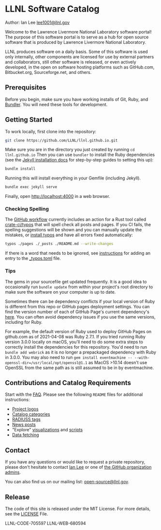 # LLNL Software Catalog

Author: Ian Lee <lee1001@llnl.gov>

Welcome to the Lawrence Livermore National Laboratory software portal! The purpose of this software portal is to serve as a hub for open source software that is produced by Lawrence Livermore National Laboratory.

LLNL produces software on a daily basis. Some of this software is used only internally, other components are licensed for use by external partners and collaborators, still other software is released, or even actively developed, in the open on software hosting platforms such as GitHub.com, Bitbucket.org, Sourceforge.net, and others.

## Prerequisites

Before you begin, make sure you have working installs of Git, Ruby, and [Bundler](https://bundler.io). You will need these tools for development.

## Getting Started

To work locally, first clone into the repository:

```bash
git clone https://github.com/LLNL/llnl.github.io.git
```

Make sure you are in the directory you just created by running `cd llnl.github.io` Then you can use `bundler` to install the Ruby dependencies (see the [Jekyll installation docs](https://jekyllrb.com/docs/installation/) for step-by-step guides to setting this up):

```bash
bundle install
```

Running this will install everything in your Gemfile (including Jekyll).

```bash
bundle exec jekyll serve
```

Finally, open <http://localhost:4000> in a web browser.

### Checking Spelling

The [GitHub workflow](.github/workflows/main.yaml) currently includes an action for
a Rust tool called [crate-ci/typos](https://github.com/marketplace/actions/typos-action)
that will spell check all posts and pages. If you CI fails, the spelling suggestions will be shown and you can manually
update the mistakes, or [install typos](https://github.com/crate-ci/typos#install) 
and have all errors fixed automatically:

```bash
typos ./pages ./_posts ./README.md --write-changes
```

If there is a word that needs to be ignored, see [instructions](https://github.com/crate-ci/typos#false-positives) 
for adding an entry to the [_typos.toml](_typos.toml) file.

### Tips

The gems in your sourcefile get updated frequently. It is a good idea to occasionally run `bundle update` from within your project's root directory to make sure the software on your computer is up to date.

Sometimes there can be dependency conflicts if your local version of Ruby is different from this repo or GitHub pages deployment settings. You can find the version number of each of GitHub Page's current dependency's [here](https://pages.github.com/versions/). You can often avoid dependency issues if you use the same versions, including for Ruby.

For example, the default version of Ruby used to deploy GitHub Pages on github.com as of 2021-04-08 was Ruby 2.7.1. If you tried running Ruby version 3.0.0 locally on macOS, you'll need to do some extra steps to correctly install the dependencies for this repository. You'd need to run `bundle add webrick` as it is no longer a prepackaged dependency with Ruby in 3.0.0. You may also need to run `gem install eventmachine -- --with-openssl-dir=/usr/local/opt/openssl@1.1` as MacOS >10.14 doesn't use OpenSSL from the same path as is still assumed to be in by eventmachine.

## Contributions and Catalog Requirements

Start with the [FAQ](https://software.llnl.gov/about/faq/). Please see the following `README` files for additional instructions:

- [Project logos](https://github.com/LLNL/llnl.github.io/blob/main/assets/images/logos/README.md)
- [Catalog categories](https://github.com/LLNL/llnl.github.io/blob/main/category/README.md)
- [RADIUSS tags](https://github.com/LLNL/llnl.github.io/blob/main/radiuss/README.md)
- [News posts](https://github.com/LLNL/llnl.github.io/blob/main/news/README.md)
- "Explore" [visualizations](https://github.com/LLNL/llnl.github.io/blob/main/_explore/README.md) and [scripts](https://github.com/LLNL/llnl.github.io/blob/main/_explore/scripts/README.md)
- [Data fetching](https://github.com/LLNL/llnl.github.io/blob/main/explore/README.md)

## Contact

If you have any questions or would like to request a private repository, please don't hesitate to contact [Ian Lee](mailto:ian@llnl.gov) or one of [the GitHub organization admins](mailto:github-admin@llnl.gov).

You can also find us on our mailing list: <open-source@llnl.gov>.

## Release

The code of this site is released under the MIT License. For more details, see the
[LICENSE](LICENSE) File.

LLNL-CODE-705597
LLNL-WEB-680594
